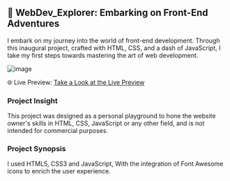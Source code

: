 
## 🌟 WebDev_Explorer: Embarking on Front-End Adventures
I embark on my journey into the world of front-end development. Through this inaugural project, crafted with HTML, CSS, and a dash of JavaScript, I take my first steps towards mastering the art of web development.


![image](https://github.com/jihado-i/FirstApp-LandingPage/assets/81075046/bb44dc1b-032d-4371-ab9c-0c61acda339a)


🌐 Live Preview: [Take a Look at the Live Preview](https://jihado-i.github.io/FirstApp-LandingPage//)


### Project Insight
This project was designed as a personal playground to hone the website owner's skills in HTML, CSS, JavaScript or any other field, and is not intended for commercial purposes.

### Project Synopsis
I used HTML5, CSS3 and JavaScript, With the integration of Font Awesome icons to enrich the user experience.
